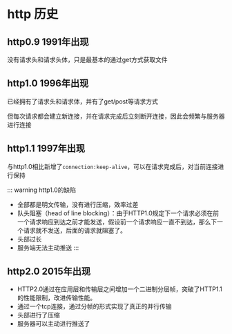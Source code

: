# http 历史
## http0.9 1991年出现
没有请求头和请求头体，只是最基本的通过get方式获取文件
## http1.0 1996年出现
已经拥有了请求头和请求体，并有了get/post等请求方式

但每次请求都会建立新连接，并在请求完成后立刻断开连接，因此会频繁与服务器进行连接
## http1.1 1997年出现
与http1.0相比新增了`connection:keep-alive`，可以在请求完成后，对当前连接进行保持


::: warning http1.0的缺陷
 - 全部都是明文传输，没有进行压缩，效率过差
 - 队头阻塞（head of line blocking）：由于HTTP1.0规定下一个请求必须在前一个请求响应到达之前才能发送，假设前一个请求响应一直不到达，那么下一个请求就不发送，后面的请求就阻塞了。
 - 头部过长
 - 服务端无法主动推送
:::

## http2.0 2015年出现
- HTTP2.0通过在应用层和传输层之间增加一个二进制分层帧，突破了HTTP1.1的性能限制，改进传输性能。
- 通过一个tcp连接，通过分帧的形式实现了真正的并行传输
- 头部进行了压缩
- 服务器可以主动进行推送了